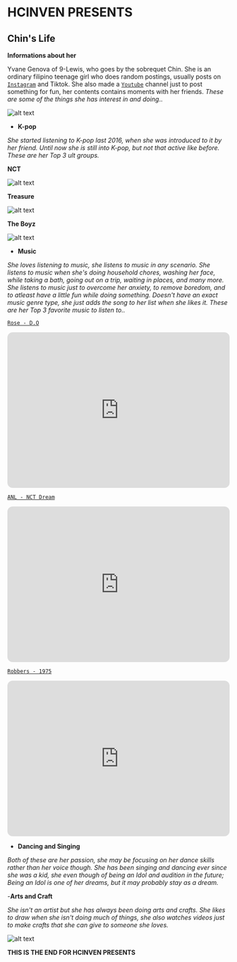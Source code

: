 # **HCINVEN PRESENTS**
## **Chin's Life**
**Informations about her**

Yvane Genova of 9-Lewis, who goes by the sobrequet Chin. She is an ordinary filipino teenage girl who does random postings, usually posts on [`Instagram`](https://www.instagram.com/izrchin/) and Tiktok. She also made a [`Youtube`](https://www.youtube.com/channel/UCFrCEpyqkfXUDR-gNTyTG1Q) channel just to post something for fun, her contents contains moments with her friends. *These are some of the things she has interest in and doing*..

![alt text](https://i.pinimg.com/564x/7f/da/73/7fda7347acdbde29658ec1803b6c8940.jpg)
- **K-pop**

*She started listening to K-pop last 2016, when she was introduced to it by her friend. Until now she is still into K-pop, but not that active like before. These are her Top 3 ult groups.*

**NCT**

![alt text](https://user-images.githubusercontent.com/118234292/202878625-69ef20a4-18a6-47d0-a2e0-7341227130d4.png)

**Treasure**

![alt text](https://i.pinimg.com/564x/4c/7c/53/4c7c536c0179835d6aaf1ef582b19100.jpg)

**The Boyz**

![alt text](https://i.pinimg.com/564x/4f/71/ff/4f71ff3b5c6e49e3c6ec20195331135f.jpg)
- **Music**

*She loves listening to music, she listens to music in any scenario. She listens to music when she's doing household chores, washing her face, while taking a bath, going out on a trip, waiting in places, and many more. She listens to music just to overcome her anxiety, to remove boredom, and to atleast have a little fun while doing something. Doesn't have an exact music genre type, she just adds the song to her list when she likes it. These are her Top 3 favorite music to listen to..*

[`Rose - D.O`](https://open.spotify.com/track/2shyarF21wZvWew00TdaP3?si=ae99f13fc3b349a4)
<iframe style="border-radius:12px" src="https://open.spotify.com/embed/track/2shyarF21wZvWew00TdaP3?utm_source=generator" width="100%" height="352" frameBorder="0" allowfullscreen="" allow="autoplay; clipboard-write; encrypted-media; fullscreen; picture-in-picture" loading="lazy"></iframe>

[`ANL - NCT Dream`](https://open.spotify.com/track/3zIvzPKUUdSpDCm1uua6Be?si=bfdda4f75a3e48c7)
<iframe style="border-radius:12px" src="https://open.spotify.com/embed/track/3zIvzPKUUdSpDCm1uua6Be?utm_source=generator" width="100%" height="352" frameBorder="0" allowfullscreen="" allow="autoplay; clipboard-write; encrypted-media; fullscreen; picture-in-picture" loading="lazy"></iframe>

[`Robbers - 1975`](https://open.spotify.com/track/73jVPicY2G9YHmzgjk69ae?si=43f43afc5119471e)
<iframe style="border-radius:12px" src="https://open.spotify.com/embed/track/73jVPicY2G9YHmzgjk69ae?utm_source=generator" width="100%" height="352" frameBorder="0" allowfullscreen="" allow="autoplay; clipboard-write; encrypted-media; fullscreen; picture-in-picture" loading="lazy"></iframe>

- **Dancing and Singing**

*Both of these are her passion, she may be focusing on her dance skills rather than her voice though. She has been singing and dancing ever since she was a kid, she even though of being an Idol and audition in the future; Being an Idol is one of her dreams, but it may probably stay as a dream.*

-**Arts and Craft**

*She isn't an artist but she has always been doing arts and crafts. She likes to draw when she isn't doing much of things, she also watches videos just to make crafts that she can give to someone she loves.*

![alt text](https://i.pinimg.com/564x/7f/da/73/7fda7347acdbde29658ec1803b6c8940.jpg)

**THIS IS THE END FOR HCINVEN PRESENTS**

